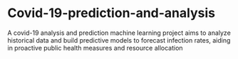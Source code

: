 # Covid-19-prediction-and-analysis
A covid-19 analysis and prediction machine learning project aims to analyze historical data and build predictive models to forecast infection rates, aiding  in proactive public health measures and resource allocation

